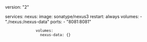 version: "2"

services:
  nexus:
      image: sonatype/nexus3
          restart: always
	      volumes:
	            - "./nexus:/nexus-data"
		        ports:
			      - "8081:8081"

			      volumes:
			        nexus-data: {}

